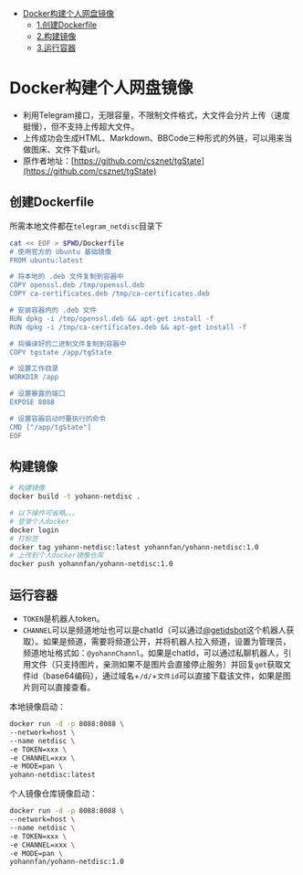 - [Docker构建个人网盘镜像](#Docker构建个人网盘镜像)
  - [1.创建Dockerfile](#创建Dockerfile)
  - [2.构建镜像](#构建镜像)
  - [3.运行容器](#运行容器)

# Docker构建个人网盘镜像
- 利用Telegram接口，无限容量，不限制文件格式，大文件会分片上传（速度挺慢），但不支持上传超大文件。
- 上传成功会生成HTML、Markdown、BBCode三种形式的外链，可以用来当做图床、文件下载url。
- 原作者地址：[https://github.com/csznet/tgState](https://github.com/csznet/tgState)

## 创建Dockerfile

所需本地文件都在`telegram_netdisc`目录下

```bash
cat << EOF > $PWD/Dockerfile
# 使用官方的 Ubuntu 基础镜像
FROM ubuntu:latest

# 将本地的 .deb 文件复制到容器中
COPY openssl.deb /tmp/openssl.deb
COPY ca-certificates.deb /tmp/ca-certificates.deb

# 安装容器内的 .deb 文件
RUN dpkg -i /tmp/openssl.deb && apt-get install -f
RUN dpkg -i /tmp/ca-certificates.deb && apt-get install -f

# 将编译好的二进制文件复制到容器中
COPY tgstate /app/tgState

# 设置工作目录
WORKDIR /app

# 设置暴露的端口
EXPOSE 8088

# 设置容器启动时要执行的命令
CMD ["/app/tgState"]
EOF
```

## 构建镜像

```bash
# 构建镜像
docker build -t yohann-netdisc .

# 以下操作可省略。。。
# 登录个人docker
docker login
# 打标签
docker tag yohann-netdisc:latest yohannfan/yohann-netdisc:1.0
# 上传到个人docker镜像仓库
docker push yohannfan/yohann-netdisc:1.0
```

## 运行容器
- `TOKEN`是机器人token。
- `CHANNEL`可以是频道地址也可以是chatId（可以通过[@getidsbot](https://t.me/getidsbot)这个机器人获取）。如果是频道，需要将频道公开，并将机器人拉入频道，设置为管理员，频道地址格式如：`@yohannChannl`。如果是chatId，可以通过私聊机器人，引用文件（只支持图片，亲测如果不是图片会直接停止服务）并回复`get`获取文件id（base64编码），通过域名+`/d/`+`文件id`可以直接下载该文件，如果是图片则可以直接查看。

本地镜像启动：

```bash
docker run -d -p 8088:8088 \
--network=host \
--name netdisc \
-e TOKEN=xxx \
-e CHANNEL=xxx \
-e MODE=pan \
yohann-netdisc:latest
```

个人镜像仓库镜像启动：

```bash
docker run -d -p 8088:8088 \
--network=host \
--name netdisc \
-e TOKEN=xxx \
-e CHANNEL=xxx \
-e MODE=pan \
yohannfan/yohann-netdisc:1.0
```

